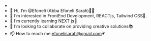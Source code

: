 - 
- 👋 Hi, I’m @Efoneli (Abba Efoneli Sarah)🤹‍♀️
- 👀 I’m interested in FrontEnd Development, REACTjs, Tailwind CSS🎐.
- 🌱 I’m currently learning NEXT js🚀
- 💞️ I’m looking to collaborate on providing creative solutions📚
- 📫 How to reach me efonelisarah@gmail.com💗